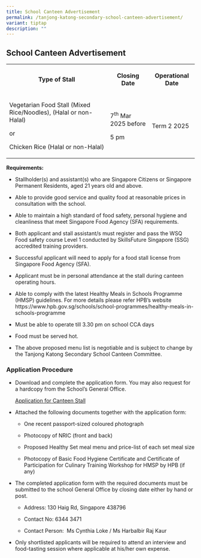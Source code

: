 ```yaml
---
title: School Canteen Advertisement
permalink: /tanjong-katong-secondary-school-canteen-advertisement/
variant: tiptap
description: ""
---
```

<h2>School Canteen Advertisement</h2>
<table style="minWidth: 75px">
<colgroup>
<col>
<col>
<col>
</colgroup>
<tbody>
<tr>
<th rowspan="1" colspan="1">
<p>Type of Stall</p>
</th>
<th rowspan="1" colspan="1">
<p>Closing Date</p>
</th>
<th rowspan="1" colspan="1">
<p>Operational Date</p>
</th>
</tr>
<tr>
<td rowspan="1" colspan="1">
<p>Vegetarian Food Stall (Mixed Rice/Noodles), (Halal or non-Halal)</p>
<p>or</p>
<p>Chicken Rice (Halal or non-Halal)</p>
</td>
<td rowspan="1" colspan="1">
<p>7<sup>th</sup> Mar 2025 before</p>
<p>5 pm</p>
</td>
<td rowspan="1" colspan="1">
<p>Term 2 2025</p>
</td>
</tr>
</tbody>
</table>
<p><strong>Requirements:</strong>
</p>
<ul data-tight="true" class="tight">
<li>
<p>Stallholder(s) and assistant(s) who are Singapore Citizens or Singapore
Permanent Residents, aged 21 years old and above.</p>
</li>
<li>
<p>Able to provide good service and quality food at reasonable prices in
consultation with the school.</p>
</li>
<li>
<p>Able to maintain a high standard of food safety, personal hygiene and
cleanliness that meet Singapore Food Agency (SFA) requirements.</p>
</li>
<li>
<p>Both applicant and stall assistant/s must register and pass the WSQ Food
safety course Level 1 conducted by SkillsFuture Singapore (SSG) accredited
training providers.</p>
</li>
<li>
<p>Successful applicant will need to apply for a food stall license from
Singapore Food Agency (SFA).</p>
</li>
<li>
<p>Applicant must be in personal attendance at the stall during canteen operating
hours.</p>
</li>
<li>
<p>Able to comply with the latest Healthy Meals in Schools Programme (HMSP)
guidelines. For more details please refer HPB’s website <a rel="noopener noreferrer nofollow" target="_blank">https://www.hpb.gov.sg/schools/school-programmes/healthy-meals-in-schools-programme</a>
</p>
</li>
<li>
<p>Must be able to operate till 3.30 pm on school CCA days</p>
</li>
<li>
<p>Food must be served hot.</p>
</li>
<li>
<p>The above proposed menu list is negotiable and is subject to change by
the Tanjong Katong Secondary School Canteen Committee.</p>
</li>
</ul>
<h3>Application Procedure</h3>
<ul data-tight="true" class="tight">
<li>
<p>Download and complete the application form. You may also request for a
hardcopy from the School’s General Office.</p>
<p><a href="/files/Application_for_Canteen_Stall.pdf" rel="noopener nofollow" target="_blank">Application for Canteen Stall</a>
</p>
</li>
<li>
<p>Attached the following documents together with the application form:</p>
<ul data-tight="true" class="tight">
<li>
<p>One recent passport-sized coloured photograph</p>
</li>
<li>
<p>Photocopy of NRIC (front and back)</p>
</li>
<li>
<p>Proposed Healthy Set meal menu and price-list of each set meal size</p>
</li>
<li>
<p>Photocopy of Basic Food Hygiene Certificate and Certificate of Participation
for Culinary Training Workshop for HMSP by HPB (if any)</p>
</li>
</ul>
<p></p>
</li>
<li>
<p>The completed application form with the required documents must be submitted
to the school General Office by closing date either by hand or post.</p>
<p></p>
<ul data-tight="true" class="tight">
<li>
<p>Address: 130 Haig Rd, Singapore 438796</p>
</li>
<li>
<p>Contact No: 6344 3471</p>
</li>
<li>
<p>Contact Person: &nbsp;Ms Cynthia Loke / Ms Harbalbir Raj Kaur</p>
<p></p>
</li>
</ul>
</li>
<li>
<p>Only shortlisted applicants will be required to attend an interview and
food-tasting session where applicable at his/her own expense.</p>
</li>
</ul>
<p></p>
<p></p>